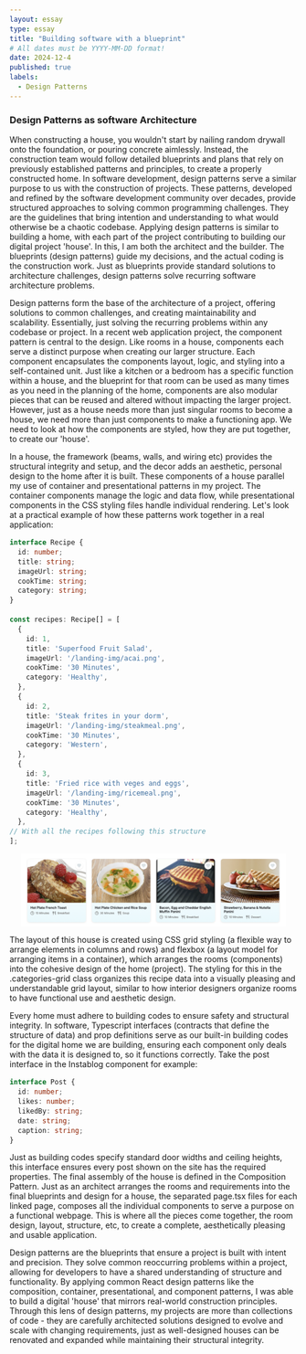 ```yaml
---
layout: essay
type: essay
title: "Building software with a blueprint"
# All dates must be YYYY-MM-DD format!
date: 2024-12-4
published: true
labels:
  - Design Patterns
---
```

### Design Patterns as software Architecture

When constructing a house, you wouldn't start by nailing random drywall onto the foundation, or pouring concrete aimlessly. Instead, the construction team would follow detailed blueprints and plans that rely on previously established patterns and principles, to create a properly constructed home. In software development, design patterns serve a similar purpose to us with the construction of projects. These patterns, developed and refined by the software development community over decades, provide structured approaches to solving common programming challenges. They are the guidelines that bring intention and understanding to what would otherwise be a chaotic codebase. Applying design patterns is similar to building a home, with each part of the project contributing to building our digital project 'house'. In this, I am both the architect and the builder. The blueprints (design patterns) guide my decisions, and the actual coding is the construction work. Just as blueprints provide standard solutions to architecture challenges, design patterns solve recurring software architecture problems.

Design patterns form the base of the architecture of a project, offering solutions to common challenges, and creating maintainability and scalability. Essentially, just solving the recurring problems within any codebase or project. In a recent web application project, the component pattern is central to the design. Like rooms in a house, components each serve a distinct purpose when creating our larger structure. Each component encapsulates the components layout, logic, and styling into a self-contained unit. Just like a kitchen or a bedroom has a specific function within a house, and the blueprint for that room can be used as many times as you need in the planning of the home, components are also modular pieces that can be reused and altered without impacting the larger project. However, just as a house needs more than just singular rooms to become a house, we need more than just components to make a functioning app. We need to look at how the components are styled, how they are put together, to create our 'house'.

In a house, the framework (beams, walls, and wiring etc) provides the structural integrity and setup, and the decor adds an aesthetic, personal design to the home after it is built. These components of a house parallel my use of container and presentational patterns in my project. The container components manage the logic and data flow, while presentational components in the CSS styling files handle individual rendering. Let's look at a practical example of how these patterns work together in a real application:

``` typescript 
interface Recipe {
  id: number;
  title: string;
  imageUrl: string;
  cookTime: string;
  category: string;
}

const recipes: Recipe[] = [
  {
    id: 1,
    title: 'Superfood Fruit Salad',
    imageUrl: '/landing-img/acai.png',
    cookTime: '30 Minutes',
    category: 'Healthy',
  },
  {
    id: 2,
    title: 'Steak frites in your dorm',
    imageUrl: '/landing-img/steakmeal.png',
    cookTime: '30 Minutes',
    category: 'Western',
  },
  {
    id: 3,
    title: 'Fried rice with veges and eggs',
    imageUrl: '/landing-img/ricemeal.png',
    cookTime: '30 Minutes',
    category: 'Healthy',
  },
// With all the recipes following this structure
];
```

<img src="/img/design-patterns-interface-example.png" alt="Example of the Recipe interface implementation" style="max-width: calc(100% - 40px); padding: 0 20px; display: block;">


The layout of this house is created using CSS grid styling (a flexible way to arrange elements in columns and rows) and flexbox (a layout model for arranging items in a container), which arranges the rooms (components) into the cohesive design of the home (project). The styling for this in the .categories-grid class organizes this recipe data into a visually pleasing and understandable grid layout, similar to how interior designers organize rooms to have functional use and aesthetic design.


Every home must adhere to building codes to ensure safety and structural integrity. In software, Typescript interfaces (contracts that define the structure of data) and prop definitions serve as our built-in building codes for the digital home we are building, ensuring each component only deals with the data it is designed to, so it functions correctly. Take the post interface in the Instablog component for example: 
```typescript
interface Post {
  id: number;
  likes: number;
  likedBy: string;
  date: string;
  caption: string;
}
```
Just as building codes specify standard door widths and ceiling heights, this interface ensures every post shown on the site has the required properties. The final assembly of the house is defined in the Composition Pattern. Just as an architect arranges the rooms and requirements into the final blueprints and design for a house, the separated page.tsx files for each linked page, composes all the individual components to serve a purpose on a functional webpage. This is where all the pieces come together, the room design, layout, structure, etc, to create a complete, aesthetically pleasing and usable application.


Design patterns are the blueprints that ensure a project is built with intent and precision. They solve common reoccurring problems within a project, allowing for developers to have a shared understanding of structure and functionality. By applying common React design patterns like the composition, container, presentational, and component patterns, I was able to build a digital 'house' that mirrors real-world construction principles. Through this lens of design patterns, my projects are more than collections of code - they are carefully architected solutions designed to evolve and scale with changing requirements, just as well-designed houses can be renovated and expanded while maintaining their structural integrity.
